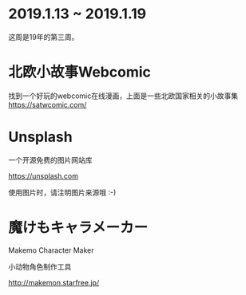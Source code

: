 # 2019.1.13 ~ 2019.1.19

这周是19年的第三周。

# 北欧小故事Webcomic

找到一个好玩的webcomic在线漫画，上面是一些北欧国家相关的小故事集
https://satwcomic.com/

# Unsplash

一个开源免费的图片网站库

https://unsplash.com

使用图片时，请注明图片来源哦 :-)

# 魔けもキャラメーカー

Makemo Character Maker

小动物角色制作工具

http://makemon.starfree.jp/
